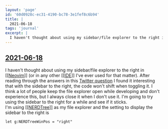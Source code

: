 ```yaml
---
layout: 'page'
id: '60d0928c-ec31-4190-bc78-3e1fef8c6b94'
title: |
  2021-06-18
tags: 'journal'
excerpt: |
  I haven't thought about using my sidebar/file explorer to the right in Neovim (or in any other IDE I've ever used for that matter). After reading through the answers in this Twitter question I found it interesting that with the sidebar to the right, the code won't shift when toggling it. I think a lot of people keep the file explorer open while developing and don't experience this, but I always close it when I don't use it. I'm going to try using the sidebar to the right for a while and see if it sticks.
---
```


<h2 class="text-3xl font-semibold mb-4"><a class="rounded-sm focus:outline-none focus:ring-2 focus:ring-offset-2 dark:focus:ring-offset-gray-900 dark:focus:ring-pink-400 focus:ring-pink-700" href="/journals/2021-06-18">2021-06-18</a></h2>

<div class="space-y-3">
<div class="element-block ml-0"><div class="flex-1">I haven't thought about using my sidebar/file explorer to the right in <a class="text-teal-700 dark:text-teal-400 rounded-sm group focus:outline-none focus:ring-2 focus:ring-offset-2 dark:focus:ring-offset-gray-900 dark:focus:ring-pink-400 focus:ring-pink-700" href="/pages/neovim"><span class="text-gray-300 dark:text-gray-500 group-hover:text-teal-900">[[</span>Neovim<span class="text-gray-300 dark:text-gray-500 group-hover:text-teal-900">]]</span></a> (or in any other <a class="text-teal-700 dark:text-teal-400 rounded-sm group focus:outline-none focus:ring-2 focus:ring-offset-2 dark:focus:ring-offset-gray-900 dark:focus:ring-pink-400 focus:ring-pink-700" href="/pages/ide"><span class="text-gray-300 dark:text-gray-500 group-hover:text-teal-900">[[</span>IDE<span class="text-gray-300 dark:text-gray-500 group-hover:text-teal-900">]]</span></a> I've ever used for that matter). After reading through the answers in this <a class="text-indigo-600 dark:text-indigo-400 rounded-sm focus:outline-none focus:ring-2 focus:ring-offset-2 dark:focus:ring-offset-gray-900 dark:focus:ring-pink-400 focus:ring-pink-700" href="https://twitter.com/code/status/1346573944703348743" target="_blank" rel="noopener noreferrer">Twitter question</a> I found it interesting that with the sidebar to the right, the code won't shift when toggling it. I think a lot of people keep the file explorer open while developing and don't experience this, but I always close it when I don't use it. I'm going to try using the sidebar to the right for a while and see if it sticks.</div></div>

<div class="element-block ml-4"><div class="flex-1">I'm using <a class="text-teal-700 dark:text-teal-400 rounded-sm group focus:outline-none focus:ring-2 focus:ring-offset-2 dark:focus:ring-offset-gray-900 dark:focus:ring-pink-400 focus:ring-pink-700" href="/pages/nerdtree"><span class="text-gray-300 dark:text-gray-500 group-hover:text-teal-900">[[</span>NERDTree<span class="text-gray-300 dark:text-gray-500 group-hover:text-teal-900">]]</span></a> as my file explorer and the setting to display the sidebar to the right is</div></div>

<div class="element-block ml-4"><div class="flex-1">

```vim
let g:NERDTreeWinPos = "right"
```

</div></div>


</div>


